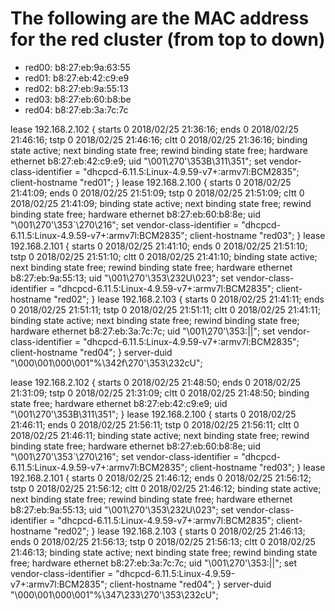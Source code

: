 # The following are the MAC address for the red cluster (from top to down)
* red00: b8:27:eb:9a:63:55
* red01: b8:27:eb:42:c9:e9
* red02: b8:27:eb:9a:55:13
* red03: b8:27:eb:60:b8:be
* red04: b8:27:eb:3a:7c:7c

lease 192.168.2.102 {
  starts 0 2018/02/25 21:36:16;
  ends 0 2018/02/25 21:46:16;
  tstp 0 2018/02/25 21:46:16;
  cltt 0 2018/02/25 21:36:16;
  binding state active;
  next binding state free;
  rewind binding state free;
  hardware ethernet b8:27:eb:42:c9:e9;
  uid "\001\270'\353B\311\351";
  set vendor-class-identifier = "dhcpcd-6.11.5:Linux-4.9.59-v7+:armv7l:BCM2835";
  client-hostname "red01";
}
lease 192.168.2.100 {
  starts 0 2018/02/25 21:41:09;
  ends 0 2018/02/25 21:51:09;
  tstp 0 2018/02/25 21:51:09;
  cltt 0 2018/02/25 21:41:09;
  binding state active;
  next binding state free;
  rewind binding state free;
  hardware ethernet b8:27:eb:60:b8:8e;
  uid "\001\270'\353`\270\216";
  set vendor-class-identifier = "dhcpcd-6.11.5:Linux-4.9.59-v7+:armv7l:BCM2835";
  client-hostname "red03";
}
lease 192.168.2.101 {
  starts 0 2018/02/25 21:41:10;
  ends 0 2018/02/25 21:51:10;
  tstp 0 2018/02/25 21:51:10;
  cltt 0 2018/02/25 21:41:10;
  binding state active;
  next binding state free;
  rewind binding state free;
  hardware ethernet b8:27:eb:9a:55:13;
  uid "\001\270'\353\232U\023";
  set vendor-class-identifier = "dhcpcd-6.11.5:Linux-4.9.59-v7+:armv7l:BCM2835";
  client-hostname "red02";
}
lease 192.168.2.103 {
  starts 0 2018/02/25 21:41:11;
  ends 0 2018/02/25 21:51:11;
  tstp 0 2018/02/25 21:51:11;
  cltt 0 2018/02/25 21:41:11;
  binding state active;
  next binding state free;
  rewind binding state free;
  hardware ethernet b8:27:eb:3a:7c:7c;
  uid "\001\270'\353:||";
  set vendor-class-identifier = "dhcpcd-6.11.5:Linux-4.9.59-v7+:armv7l:BCM2835";
  client-hostname "red04";
}
server-duid "\000\001\000\001\"%\342f\270'\353\232cU";


lease 192.168.2.102 {
  starts 0 2018/02/25 21:48:50;
  ends 0 2018/02/25 21:31:09;
  tstp 0 2018/02/25 21:31:09;
  cltt 0 2018/02/25 21:48:50;
  binding state free;
  hardware ethernet b8:27:eb:42:c9:e9;
  uid "\001\270'\353B\311\351";
}
lease 192.168.2.100 {
  starts 0 2018/02/25 21:46:11;
  ends 0 2018/02/25 21:56:11;
  tstp 0 2018/02/25 21:56:11;
  cltt 0 2018/02/25 21:46:11;
  binding state active;
  next binding state free;
  rewind binding state free;
  hardware ethernet b8:27:eb:60:b8:8e;
  uid "\001\270'\353`\270\216";
  set vendor-class-identifier = "dhcpcd-6.11.5:Linux-4.9.59-v7+:armv7l:BCM2835";
  client-hostname "red03";
}
lease 192.168.2.101 {
  starts 0 2018/02/25 21:46:12;
  ends 0 2018/02/25 21:56:12;
  tstp 0 2018/02/25 21:56:12;
  cltt 0 2018/02/25 21:46:12;
  binding state active;
  next binding state free;
  rewind binding state free;
  hardware ethernet b8:27:eb:9a:55:13;
  uid "\001\270'\353\232U\023";
  set vendor-class-identifier = "dhcpcd-6.11.5:Linux-4.9.59-v7+:armv7l:BCM2835";
  client-hostname "red02";
}
lease 192.168.2.103 {
  starts 0 2018/02/25 21:46:13;
  ends 0 2018/02/25 21:56:13;
  tstp 0 2018/02/25 21:56:13;
  cltt 0 2018/02/25 21:46:13;
  binding state active;
  next binding state free;
  rewind binding state free;
  hardware ethernet b8:27:eb:3a:7c:7c;
  uid "\001\270'\353:||";
  set vendor-class-identifier = "dhcpcd-6.11.5:Linux-4.9.59-v7+:armv7l:BCM2835";
  client-hostname "red04";
}
server-duid "\000\001\000\001\"%\347\233\270'\353\232cU";


